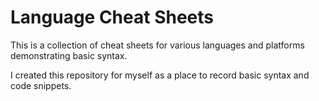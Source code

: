 ﻿Language Cheat Sheets
=====================

This is a collection of cheat sheets for various languages and platforms demonstrating basic syntax.

I created this repository for myself as a place to record basic syntax and code snippets.
